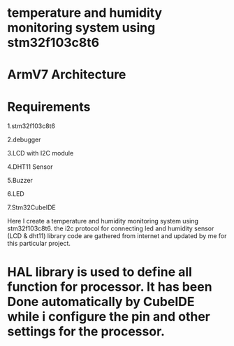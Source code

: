 # temperature and humidity monitoring system using stm32f103c8t6 
# ArmV7 Architecture

# Requirements
1.stm32f103c8t6

2.debugger

3.LCD with I2C module

4.DHT11 Sensor

5.Buzzer

6.LED 

7.Stm32CubeIDE



Here I create a temperature and humidity monitoring system using stm32f103c8t6. 
the i2c  protocol for connecting led and humidity sensor (LCD & dht11) library code are gathered from internet 
and updated by me for this particular project.


# HAL library is used to define all function for processor. It has been Done automatically by CubeIDE while i configure the pin and other settings for the processor. 

